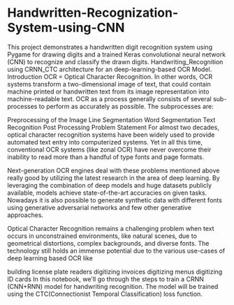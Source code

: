 # Handwritten-Recognization-System-using-CNN
This project demonstrates a handwritten digit recognition system using Pygame for drawing digits and a trained Keras convolutional neural network (CNN) to recognize and classify the drawn digits.
Handwriting_Recognition using CRNN_CTC architecture for an deep-learning-based OCR Model.
Introduction
OCR = Optical Character Recognition. In other words, OCR systems transform a two-dimensional image of text, that could contain machine printed or handwritten text from its image representation into machine-readable text. OCR as a process generally consists of several sub-processes to perform as accurately as possible. The subprocesses are:

Preprocessing of the Image
Line Segmentation
Word Segmentation
Text Recognition
Post Processing
Problem Statement
For almost two decades, optical character recognition systems have been widely used to provide automated text entry into computerized systems. Yet in all this time, conventional OCR systems (like zonal OCR) have never overcome their inability to read more than a handful of type fonts and page formats.

Next-generation OCR engines deal with these problems mentioned above really good by utilizing the latest research in the area of deep learning. By leveraging the combination of deep models and huge datasets publicly available, models achieve state-of-the-art accuracies on given tasks. Nowadays it is also possible to generate synthetic data with different fonts using generative adversarial networks and few other generative approaches.

Optical Character Recognition remains a challenging problem when text occurs in unconstrained environments, like natural scenes, due to geometrical distortions, complex backgrounds, and diverse fonts. The technology still holds an immense potential due to the various use-cases of deep learning based OCR like

building license plate readers
digitizing invoices
digitizing menus
digitizing ID cards
In this notebook, we'll go through the steps to train a CRNN (CNN+RNN) model for handwriting recognition. The model will be trained using the CTC(Connectionist Temporal Classification) loss function.
